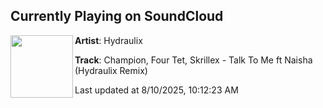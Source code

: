 ## Currently Playing on SoundCloud

[<img align="left" width="100" src="https://i1.sndcdn.com/artworks-GUuzaShxXvLaZn5Y-zcWiiA-t500x500.jpg">](https://soundcloud.com/itshydraulix/cfstalktomehydraulix)

**Artist**: Hydraulix 

**Track**: Champion, Four Tet, Skrillex - Talk To Me ft Naisha (Hydraulix Remix)

Last updated at 8/10/2025, 10:12:23 AM
